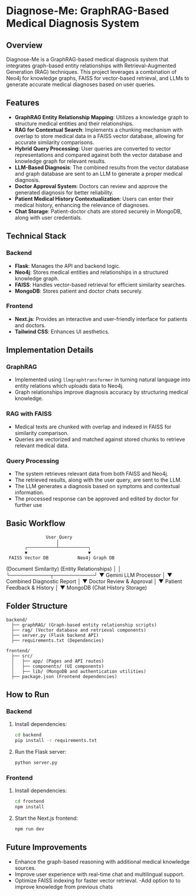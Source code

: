 # Diagnose-Me: GraphRAG-Based Medical Diagnosis System

## Overview
Diagnose-Me is a GraphRAG-based medical diagnosis system that integrates graph-based entity relationships with Retrieval-Augmented Generation (RAG) techniques. This project leverages a combination of Neo4j for knowledge graphs, FAISS for vector-based retrieval, and LLMs to generate accurate medical diagnoses based on user queries.

## Features
- **GraphRAG Entity Relationship Mapping**: Utilizes a knowledge graph to structure medical entities and their relationships.
- **RAG for Contextual Search**: Implements a chunking mechanism with overlap to store medical data in a FAISS vector database, allowing for accurate similarity comparisons.
- **Hybrid Query Processing**: User queries are converted to vector representations and compared against both the vector database and knowledge graph for relevant results.
- **LLM-Based Diagnosis**: The combined results from the vector database and graph database are sent to an LLM to generate a proper medical diagnosis.
- **Doctor Approval System**: Doctors can review and approve the generated diagnosis for better reliability.
- **Patient Medical History Contextualization**: Users can enter their medical history, enhancing the relevance of diagnoses.
- **Chat Storage**: Patient-doctor chats are stored securely in MongoDB, along with user credentials.

## Technical Stack
### Backend
- **Flask**: Manages the API and backend logic.
- **Neo4j**: Stores medical entities and relationships in a structured knowledge graph.
- **FAISS**: Handles vector-based retrieval for efficient similarity searches.
- **MongoDB**: Stores patient and doctor chats securely.

### Frontend
- **Next.js**: Provides an interactive and user-friendly interface for patients and doctors.
- **Tailwind CSS**: Enhances UI aesthetics.

## Implementation Details
### GraphRAG
- Implemented using `llmgraphtransformer` in turning natural language into entity relations which uploads data to Neo4j.
- Graph relationships improve diagnosis accuracy by structuring medical knowledge.

### RAG with FAISS
- Medical texts are chunked with overlap and indexed in FAISS for similarity comparison.
- Queries are vectorized and matched against stored chunks to retrieve relevant medical data.

### Query Processing
- The system retrieves relevant data from both FAISS and Neo4j.
- The retrieved results, along with the user query, are sent to the LLM.
- The LLM generates a diagnosis based on symptoms and contextual information.
- The processed response can be approved and edited by doctor for further use

## Basic Workflow
                   User Query
                       │
           ┌───────────┴───────────┐
           ▼                       ▼
     FAISS Vector DB           Neo4j Graph DB
   (Document Similarity)    (Entity Relationships)
           │                       │
           └───────────┬───────────┘
                       ▼
                Gemini LLM Processor
                       │
                       ▼
          Combined Diagnostic Report
                       │
                       ▼
          Doctor Review & Approval
                       │
                       ▼
          Patient Feedback & History
                       │
                       ▼
          MongoDB (Chat History Storage)

## Folder Structure
```
backend/
  ├── graphRAG/ (Graph-based entity relationship scripts)
  ├── rag/ (Vector database and retrieval components)
  ├── server.py (Flask backend API)
  ├── requirements.txt (Dependencies)

frontend/
  ├── src/
  │   ├── app/ (Pages and API routes)
  │   ├── components/ (UI components)
  │   ├── lib/ (MongoDB and authentication utilities)
  ├── package.json (Frontend dependencies)
```

## How to Run
### Backend
1. Install dependencies:
   ```bash
   cd backend
   pip install -r requirements.txt
   ```
2. Run the Flask server:
   ```bash
   python server.py
   ```

### Frontend
1. Install dependencies:
   ```bash
   cd frontend
   npm install
   ```
2. Start the Next.js frontend:
   ```bash
   npm run dev
   ```

## Future Improvements
- Enhance the graph-based reasoning with additional medical knowledge sources.
- Improve user experience with real-time chat and multilingual support.
- Optimize FAISS indexing for faster vector retrieval.
-Add option to to improve knowledge from previous chats

